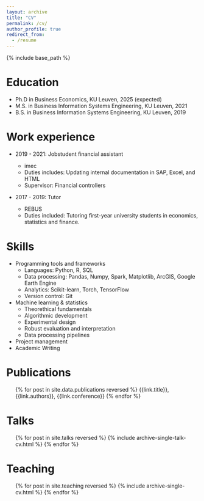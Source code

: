 ```yaml
---
layout: archive
title: "CV"
permalink: /cv/
author_profile: true
redirect_from:
  - /resume
---
```


{% include base_path %}

Education
======
* Ph.D in Business Economics, KU Leuven, 2025 (expected)
* M.S. in Business Information Systems Engineering, KU Leuven, 2021
* B.S. in Business Information Systems Engineering, KU Leuven, 2019

Work experience
======
* 2019 - 2021: Jobstudent financial assistant
  * imec
  * Duties includes: Updating internal documentation in SAP, Excel, and HTML
  * Supervisor: Financial controllers

* 2017 - 2019: Tutor
  * REBUS
  * Duties included: Tutoring first-year university students in economics, statistics and finance.


  
Skills
======
* Programming tools and frameworks
  * Languages: Python, R, SQL
  * Data processing: Pandas, Numpy, Spark, Matplotlib, ArcGIS, Google Earth Engine
  * Analytics: Scikit-learn, Torch, TensorFlow
  * Version control: Git
* Machine learning & statistics
  * Theorethical fundamentals
  * Algorithmic development
  * Experimental design
  * Robust evaluation and interpretation
  * Data processing pipelines
* Project management
* Academic Writing 
  

Publications
======
  <ul>{% for post in site.data.publications reversed %} 
    {{link.title}}, {{link.authors}}, {{link.conference}}
  {% endfor %}</ul>

  
Talks
======
  <ul>{% for post in site.talks reversed %}
    {% include archive-single-talk-cv.html  %}
  {% endfor %}</ul>
  
Teaching
======
  <ul>{% for post in site.teaching reversed %}
    {% include archive-single-cv.html %}
  {% endfor %}</ul>
  
